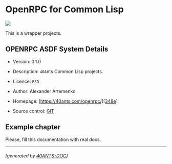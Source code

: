 <a id="x-28OPENRPC-3A-40README-2040ANTS-DOC-2FLOCATIVES-3ASECTION-29"></a>

# OpenRPC for Common Lisp

[![](https://github-actions.40ants.com/40ants/openrpc/matrix.svg)][4bbd]

This is a wrapper 
projects.

<a id="openrpc-asdf-system-details"></a>

## OPENRPC ASDF System Details

* Version: 0.1.0

* Description: `40A`nts Common Lisp projects.

* Licence: `BSD`

* Author: Alexander Artemenko

* Homepage: [https://40ants.com/openrpc/][348e]

* Source control: [GIT][76b5]

<a id="x-28OPENRPC-3A-3A-40EXAMPLE-2040ANTS-DOC-2FLOCATIVES-3ASECTION-29"></a>

## Example chapter

Please, fill this documentation with real docs.


[348e]: https://40ants.com/openrpc/
[76b5]: https://github.com/40ants/openrpc
[4bbd]: https://github.com/40ants/openrpc/actions

* * *
###### [generated by [40ANTS-DOC](https://40ants.com/doc/)]
